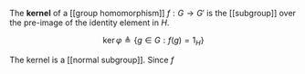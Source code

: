 The **kernel** of a [[group homomorphism]] $f: G \to G'$ is the [[subgroup]] over the pre-image of the identity element in $H$. 

$$
\ker \varphi \triangleq \{g \in G: f(g) = 1_H \}
$$

The kernel is a [[normal subgroup]]. Since $f$ 
